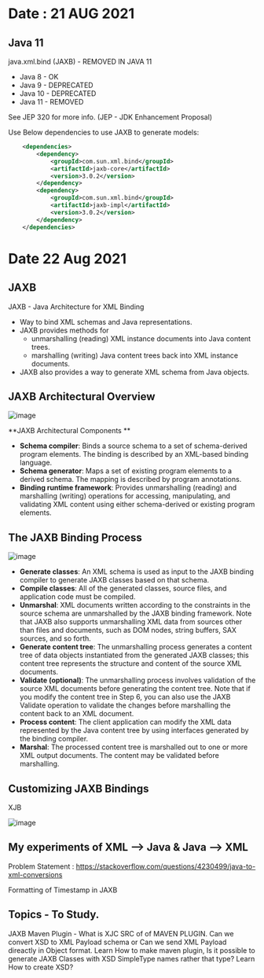 # Date : 21 AUG 2021

Java 11
-----------

java.xml.bind (JAXB) - REMOVED IN JAVA 11

* Java 8 - OK
* Java 9 - DEPRECATED
* Java 10 - DEPRECATED
* Java 11 - REMOVED

See JEP 320 for more info. (JEP - JDK Enhancement Proposal)

Use Below dependencies to use JAXB to generate models:

```xml
	<dependencies>
		<dependency>
			<groupId>com.sun.xml.bind</groupId>
			<artifactId>jaxb-core</artifactId>
			<version>3.0.2</version>
		</dependency>
		<dependency>
			<groupId>com.sun.xml.bind</groupId>
			<artifactId>jaxb-impl</artifactId>
			<version>3.0.2</version>
		</dependency>
	</dependencies>
 ```
 
 # Date 22 Aug 2021
 
 JAXB
 -------
 JAXB - Java Architecture for XML Binding 
 
 * Way to bind XML schemas and Java representations.
 * JAXB provides methods for 
 	* unmarshalling (reading) XML instance documents into Java content trees.
 	* marshalling (writing) Java content trees back into XML instance documents.
 * JAXB also provides a way to generate XML schema from Java objects.

JAXB Architectural Overview
----------------------------
![image](https://user-images.githubusercontent.com/2181212/130346437-a590a4d0-adb3-4613-b896-9e825a8b44a9.png)

**JAXB Architectural Components **
* **Schema compiler**: Binds a source schema to a set of schema-derived program elements. The binding is described by an XML-based binding language.
* **Schema generator**: Maps a set of existing program elements to a derived schema. The mapping is described by program annotations.
* **Binding runtime framework**: Provides unmarshalling (reading) and marshalling (writing) operations for accessing, manipulating, and validating XML content using either schema-derived or existing program elements.

The JAXB Binding Process
-------------------------
![image](https://user-images.githubusercontent.com/2181212/130346475-d0b5ba86-0fd4-4a42-b806-b98bd12ac242.png)

* **Generate classes**: An XML schema is used as input to the JAXB binding compiler to generate JAXB classes based on that schema.
* **Compile classes**: All of the generated classes, source files, and application code must be compiled.
* **Unmarshal**: XML documents written according to the constraints in the source schema are unmarshalled by the JAXB binding framework. Note that JAXB also supports unmarshalling XML data from sources other than files and documents, such as DOM nodes, string buffers, SAX sources, and so forth.
* **Generate content tree**: The unmarshalling process generates a content tree of data objects instantiated from the generated JAXB classes; this content tree represents the structure and content of the source XML documents.
* **Validate (optional)**: The unmarshalling process involves validation of the source XML documents before generating the content tree. Note that if you modify the content tree in Step 6, you can also use the JAXB Validate operation to validate the changes before marshalling the content back to an XML document.
* **Process content**: The client application can modify the XML data represented by the Java content tree by using interfaces generated by the binding compiler.
* **Marshal**: The processed content tree is marshalled out to one or more XML output documents. The content may be validated before marshalling.

Customizing JAXB Bindings
--------------------------
XJB

![image](https://user-images.githubusercontent.com/2181212/130346634-6d0b55b0-cc6c-4552-a8ba-84cb21ce314f.png)


 My experiments of XML --> Java & Java --> XML 
 ----------------------------------------------
 
 Problem Statement : https://stackoverflow.com/questions/4230499/java-to-xml-conversions
 



Formatting of Timestamp in JAXB

Topics - To Study.
-------------------

JAXB Maven Plugin - 
What is XJC
SRC of of MAVEN PLUGIN.
Can we convert XSD to XML Payload schema or Can we send XML Payload direactly in Object format.
Learn How to make maven plugin,
Is it possible to generate JAXB Classes with XSD SimpleType names rather that type?
Learn How to create XSD?
